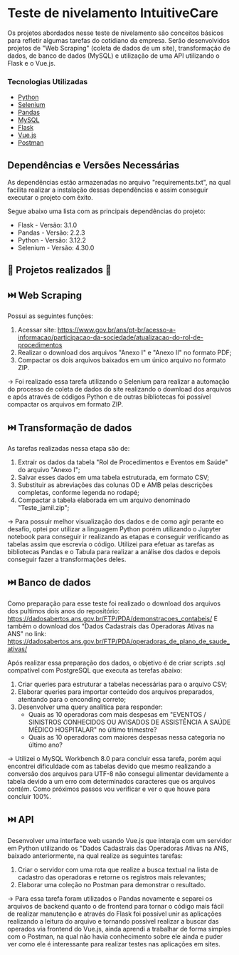 # Teste de nivelamento IntuitiveCare

Os projetos abordados nesse teste de nivelamento são conceitos básicos para refletir algumas tarefas do cotidiano da empresa.
Serão desenvolvidos projetos de "Web Scraping" (coleta de dados de um site), transformação de dados, de banco de dados (MySQL) e utilização de uma API utilizando o Flask e o Vue.js.


### Tecnologias Utilizadas

* [Python](https://www.python.org/)
* [Selenium](https://www.selenium.dev/pt-br/)
* [Pandas](https://pandas.pydata.org/)
* [MySQL](https://www.mysql.com/)
* [Flask](https://flask.palletsprojects.com/en/stable/)
* [Vue.js](https://vuejs.org/)
* [Postman](https://www.postman.com/)


## Dependências e Versões Necessárias

As dependências estão armazenadas no arquivo "requirements.txt", na qual facilita realizar a instalação dessas dependências e assim conseguir executar o projeto com êxito.

Segue abaixo uma lista com as principais dependências do projeto:

* Flask - Versão: 3.1.0
* Pandas - Versão: 2.2.3
* Python - Versão: 3.12.2
* Selenium - Versão: 4.30.0

## 📌 Projetos realizados 📌

## ⏭️ Web Scraping

Possui as seguintes funções:
1. Acessar site: https://www.gov.br/ans/pt-br/acesso-a-informacao/participacao-da-sociedade/atualizacao-do-rol-de-procedimentos
2. Realizar o download dos arquivos "Anexo I" e "Anexo II" no formato PDF;
3. Compactar os dois arquivos baixados em um único arquivo no formato ZIP.

-> Foi realizado essa tarefa utilizando o Selenium para realizar a automação do processo de coleta de dados do site realizando o download dos arquivos e após através de códigos Python e de outras bibliotecas foi possível compactar os arquivos em formato ZIP.


## ⏭️ Transformação de dados

As tarefas realizadas nessa etapa são de:
1. Extrair os dados da tabela "Rol de Procedimentos e Eventos em Saúde" do arquivo "Anexo I";
2. Salvar esses dados em uma tabela estruturada, em formato CSV;
3. Substituir as abreviações das colunas OD e AMB pelas descrições completas, conforme legenda no rodapé;
4. Compactar a tabela elaborada em um arquivo denominado "Teste_jamil.zip";

-> Para possuir melhor visualização dos dados e de como agir perante eo desafio, optei por utilizar a linguagem Python porém utilizando o Jupyter notebook para conseguir ir realizando as etapas e conseguir verificando as tabelas assim que escrevia o código. Utilizei para efetuar as tarefas as bibliotecas Pandas e o Tabula para realizar a análise dos dados e depois conseguir fazer a transformações deles.


## ⏭️ Banco de dados

Como preparação para esse teste foi realizado o download dos arquivos dos pultimos dois anos do repositório: https://dadosabertos.ans.gov.br/FTP/PDA/demonstracoes_contabeis/
E também o download dos "Dados Cadastrais das Operadoras Ativas na ANS" no link: https://dadosabertos.ans.gov.br/FTP/PDA/operadoras_de_plano_de_saude_ativas/

Após realizar essa preparação dos dados, o objetivo é de criar scripts .sql compatível com PostgreSQL que executa as terefas abaixo:
1. Criar queries para estruturar a tabelas necessárias para o arquivo CSV;
2. Elaborar queries para importar conteúdo dos arquivos preparados, atentando para o enconding correto;
3. Desenvolver uma query analítica para responder:
    * Quais as 10 operadoras com mais despesas em "EVENTOS / SINISTROS CONHECIDOS OU AVISADOS DE ASSISTÊNCIA A SAÚDE MÉDICO HOSPITALAR" no último trimestre?
    * Quais as 10 operadoras com maiores despesas nessa categoria no último ano?

-> Utilizei o MySQL Workbench 8.0 para concluir essa tarefa, porém aqui encontrei dificuldade com as tabelas devido que mesmo realizando a conversão dos arquivos para UTF-8 não consegui alimentar devidamente a tabela devido a um erro com determinados caracteres que os arquivos contém. Como próximos passos vou verificar e ver o que houve para concluir 100%.

## ⏭️ API

Desenvolver uma interface web usando Vue.js que interaja com um servidor em Python utilizando os "Dados Cadastrais das Operadoras Ativas na ANS, baixado anteriormente, na qual realize as seguintes tarefas:
1. Criar o servidor com uma rota que realize a busca textual na lista de cadastro das operadoras e retorne os registros mais relevantes;
2. Elaborar uma coleção no Postman para demonstrar o resultado.

-> Para essa tarefa foram utilizados o Pandas novamente e separei os arquivos de backend quanto o de frontend para tornar o código mais fácil de realizar manutenção e através do Flask foi possível unir as aplicações realizando a leitura do arquivo e tornando possível realizar a buscar das operados via frontend do Vue.js, ainda aprendi a trabalhar de forma simples com o Postman, na qual não havia conhecimento sobre ele ainda e puder ver como ele é interessante para realizar testes nas aplicações em sites.